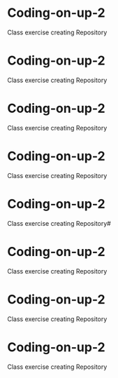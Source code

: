 # Coding-on-up-2
Class exercise creating Repository
# Coding-on-up-2
Class exercise creating Repository
# Coding-on-up-2
Class exercise creating Repository
# Coding-on-up-2
Class exercise creating Repository
# Coding-on-up-2
Class exercise creating Repository#
# Coding-on-up-2
Class exercise creating Repository
# Coding-on-up-2
Class exercise creating Repository
# Coding-on-up-2
Class exercise creating Repository
